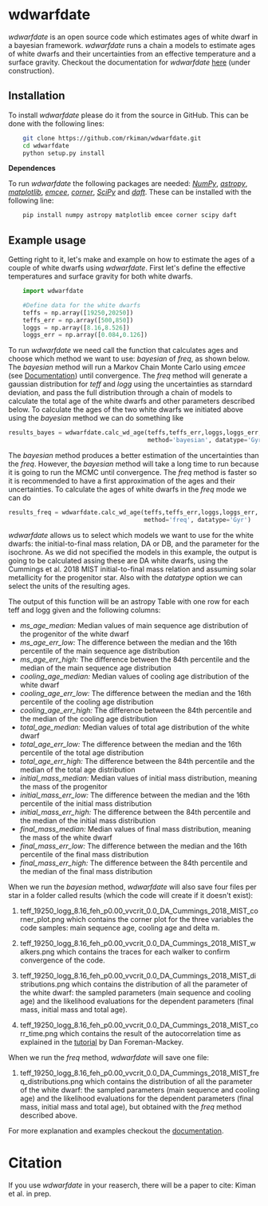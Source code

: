 
wdwarfdate
==========

*wdwarfdate* is an open source code which estimates ages of white dwarf in a bayesian framework. *wdwarfdate* runs a chain a models to estimate ages of white dwarfs and their uncertainties from an effective temperature and a surface gravity. Checkout the documentation for *wdwarfdate* [here](wdwarfdate.readthedocs.io) (under construction).


Installation
------------

To install *wdwarfdate* please do it from the source in GitHub. This can be done with the following lines:

```bash
    git clone https://github.com/rkiman/wdwarfdate.git
    cd wdwarfdate
    python setup.py install
```

**Dependences**

To run *wdwarfdate* the following packages are needed: [*NumPy*](https://numpy.org/), [*astropy*](https://www.astropy.org/), [*matplotlib*](https://matplotlib.org/), [*emcee*](https://emcee.readthedocs.io/en/latest/), [*corner*](https://corner.readthedocs.io/en/latest/), [*SciPy*](https://www.scipy.org/) and [*daft*](https://pypi.org/project/daft/). These can be installed with the following line:

```bash
    pip install numpy astropy matplotlib emcee corner scipy daft
```


Example usage
-------------

Getting right to it, let's make and example on how to estimate the ages of a couple of white dwarfs using *wdwarfdate*. First let's define the effective temperatures and surface gravity for both white dwarfs. 

```python
    import wdwarfdate

    #Define data for the white dwarfs
    teffs = np.array([19250,20250])
    teffs_err = np.array([500,850])
    loggs = np.array([8.16,8.526])
    loggs_err = np.array([0.084,0.126])

```

To run *wdwarfdate* we need call the function that calculates ages and choose which method we want to use: *bayesian* of *freq*, as shown below. The *bayesian* method will run a Markov Chain Monte Carlo using *emcee* (see [Documentation](https://emcee.readthedocs.io/en/stable/)) until convergence. The *freq* method will generate a gaussian distribution for *teff* and *logg* using the uncertainties as starndard deviation, and pass the full distribution through a chain of models to calculate the total age of the white dwarfs and other parameters described below. To calculate the ages of the two white dwarfs we initiated above using the *bayesian* method we can do something like

```python
results_bayes = wdwarfdate.calc_wd_age(teffs,teffs_err,loggs,loggs_err,
                                       method='bayesian', datatype='Gyr')
```

The *bayesian* method produces a better estimation of the uncertainties than the *freq*. However, the *bayesian* method will take a long time to run because it is going to run the MCMC until convergence. The *freq* method is faster so it is recommended to have a first approximation of the ages and their uncertainties. To calculate the ages of white dwarfs in the *freq* mode we can do

```python
results_freq = wdwarfdate.calc_wd_age(teffs,teffs_err,loggs,loggs_err,
                                      method='freq', datatype='Gyr')
```

*wdwarfdate* allows us to select which models we want to use for the white dwarfs: the initial-to-final mass relation, DA or DB, and the parameter for the isochrone. As we did not specified the models in this example, the output is going to be calculated assing these are DA white dwarfs, using the Cummings et al. 2018 MIST initial-to-final mass relation and assuming solar metallicity for the progenitor star. Also with the *datatype* option we can select the units of the resulting ages. 

The output of this function will be an astropy Table with one row for each teff and logg given and the following columns:

- *ms_age_median:* Median values of main sequence age distribution of the progenitor of the white dwarf
- *ms_age_err_low:* The difference between the median and the 16th percentile of the main sequence age distribution
- *ms_age_err_high:* The difference between the 84th percentile and the median of the main sequence age distribution
- *cooling_age_median:* Median values of cooling age distribution of the white dwarf
- *cooling_age_err_low:* The difference between the median and the 16th percentile of the cooling age distribution
- *cooling_age_err_high:* The difference between the 84th percentile and the median of the cooling age distribution
- *total_age_median:* Median values of total age distribution of the white dwarf
- *total_age_err_low:* The difference between the median and the 16th percentile of the total age distribution
- *total_age_err_high:* The difference between the 84th percentile and the median of the total age distribution
- *initial_mass_median:* Median values of initial mass distribution, meaning the mass of the progenitor
- *initial_mass_err_low:* The difference between the median and the 16th percentile of the initial mass distribution
- *initial_mass_err_high:* The difference between the 84th percentile and the median of the initial mass distribution
- *final_mass_median:* Median values of final mass distribution, meaning the mass of the white dwarf 
- *final_mass_err_low:* The difference between the median and the 16th percentile of the final mass distribution
- *final_mass_err_high:* The difference between the 84th percentile and the median of the final mass distribution

When we run the *bayesian* method, *wdwarfdate* will also save four files per star in a folder called results (which the code will create if it doesn't exist):

1. teff_19250_logg_8.16_feh_p0.00_vvcrit_0.0_DA_Cummings_2018_MIST_corner_plot.png which contains the corner plot for the three variables the code samples: main sequence age, cooling age and delta m.

2. teff_19250_logg_8.16_feh_p0.00_vvcrit_0.0_DA_Cummings_2018_MIST_walkers.png which contains the traces for each walker to confirm convergence of the code.

3. teff_19250_logg_8.16_feh_p0.00_vvcrit_0.0_DA_Cummings_2018_MIST_distributions.png which contains the distribution of all the parameter of the white dwarf: the sampled parameters (main sequence and cooling age) and the likelihood evaluations for the dependent parameters (final mass, initial mass and total age).

4. teff_19250_logg_8.16_feh_p0.00_vvcrit_0.0_DA_Cummings_2018_MIST_corr_time.png which contains the result of the autocorrelation time as explained in the [tutorial](https://emcee.readthedocs.io/en/stable/tutorials/autocorr/) by Dan Foreman-Mackey.

When we run the *freq* method, *wdwarfdate* will save one file:

1. teff_19250_logg_8.16_feh_p0.00_vvcrit_0.0_DA_Cummings_2018_MIST_freq_distributions.png which contains the distribution of all the parameter of the white dwarf: the sampled parameters (main sequence and cooling age) and the likelihood evaluations for the dependent parameters (final mass, initial mass and total age), but obtained with the *freq* method described above.

For more explanation and examples checkout the [documentation](wdwarfdate.readthedocs.io).


Citation
========

If you use *wdwarfdate* in your reaserch, there will be a paper to cite: Kiman et al. in prep.

